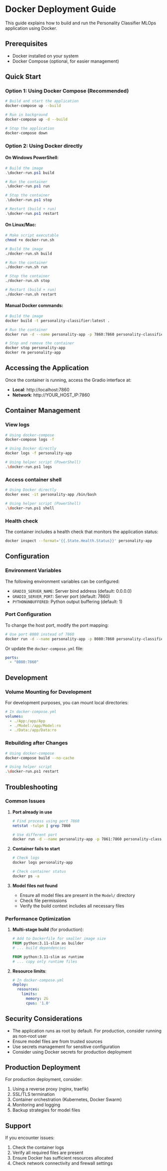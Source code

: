 # Docker Deployment Guide

This guide explains how to build and run the Personality Classifier MLOps application using Docker.

## Prerequisites

- Docker installed on your system
- Docker Compose (optional, for easier management)

## Quick Start

### Option 1: Using Docker Compose (Recommended)

```bash
# Build and start the application
docker-compose up --build

# Run in background
docker-compose up -d --build

# Stop the application
docker-compose down
```

### Option 2: Using Docker directly

#### On Windows PowerShell:
```powershell
# Build the image
.\docker-run.ps1 build

# Run the container
.\docker-run.ps1 run

# Stop the container
.\docker-run.ps1 stop

# Restart (build + run)
.\docker-run.ps1 restart
```

#### On Linux/Mac:
```bash
# Make script executable
chmod +x docker-run.sh

# Build the image
./docker-run.sh build

# Run the container
./docker-run.sh run

# Stop the container
./docker-run.sh stop

# Restart (build + run)
./docker-run.sh restart
```

#### Manual Docker commands:
```bash
# Build the image
docker build -t personality-classifier:latest .

# Run the container
docker run -d --name personality-app -p 7860:7860 personality-classifier:latest

# Stop and remove the container
docker stop personality-app
docker rm personality-app
```

## Accessing the Application

Once the container is running, access the Gradio interface at:
- **Local**: http://localhost:7860
- **Network**: http://YOUR_HOST_IP:7860

## Container Management

### View logs
```bash
# Using docker-compose
docker-compose logs -f

# Using Docker directly
docker logs -f personality-app

# Using helper script (PowerShell)
.\docker-run.ps1 logs
```

### Access container shell
```bash
# Using Docker directly
docker exec -it personality-app /bin/bash

# Using helper script (PowerShell)
.\docker-run.ps1 shell
```

### Health check
The container includes a health check that monitors the application status:
```bash
docker inspect --format='{{.State.Health.Status}}' personality-app
```

## Configuration

### Environment Variables

The following environment variables can be configured:

- `GRADIO_SERVER_NAME`: Server bind address (default: 0.0.0.0)
- `GRADIO_SERVER_PORT`: Server port (default: 7860)
- `PYTHONUNBUFFERED`: Python output buffering (default: 1)

### Port Configuration

To change the host port, modify the port mapping:
```bash
# Use port 8080 instead of 7860
docker run -d --name personality-app -p 8080:7860 personality-classifier:latest
```

Or update the `docker-compose.yml` file:
```yaml
ports:
  - "8080:7860"
```

## Development

### Volume Mounting for Development

For development purposes, you can mount local directories:

```yaml
# In docker-compose.yml
volumes:
  - ./App:/app/App
  - ./Model:/app/Model:ro
  - ./Data:/app/Data:ro
```

### Rebuilding after Changes

```bash
# Using docker-compose
docker-compose build --no-cache

# Using helper script
.\docker-run.ps1 restart
```

## Troubleshooting

### Common Issues

1. **Port already in use**
   ```bash
   # Find process using port 7860
   netstat -tulpn | grep 7860
   
   # Use different port
   docker run -d --name personality-app -p 7861:7860 personality-classifier:latest
   ```

2. **Container fails to start**
   ```bash
   # Check logs
   docker logs personality-app
   
   # Check container status
   docker ps -a
   ```

3. **Model files not found**
   - Ensure all model files are present in the `Model/` directory
   - Check file permissions
   - Verify the build context includes all necessary files

### Performance Optimization

1. **Multi-stage build** (for production):
   ```dockerfile
   # Add to Dockerfile for smaller image size
   FROM python:3.11-slim as builder
   # ... build dependencies
   
   FROM python:3.11-slim as runtime
   # ... copy only runtime files
   ```

2. **Resource limits**:
   ```yaml
   # In docker-compose.yml
   deploy:
     resources:
       limits:
         memory: 2G
         cpus: '1.0'
   ```

## Security Considerations

- The application runs as root by default. For production, consider running as non-root user
- Ensure model files are from trusted sources
- Use secrets management for sensitive configuration
- Consider using Docker secrets for production deployment

## Production Deployment

For production deployment, consider:

1. Using a reverse proxy (nginx, traefik)
2. SSL/TLS termination
3. Container orchestration (Kubernetes, Docker Swarm)
4. Monitoring and logging
5. Backup strategies for model files

## Support

If you encounter issues:

1. Check the container logs
2. Verify all required files are present
3. Ensure Docker has sufficient resources allocated
4. Check network connectivity and firewall settings

